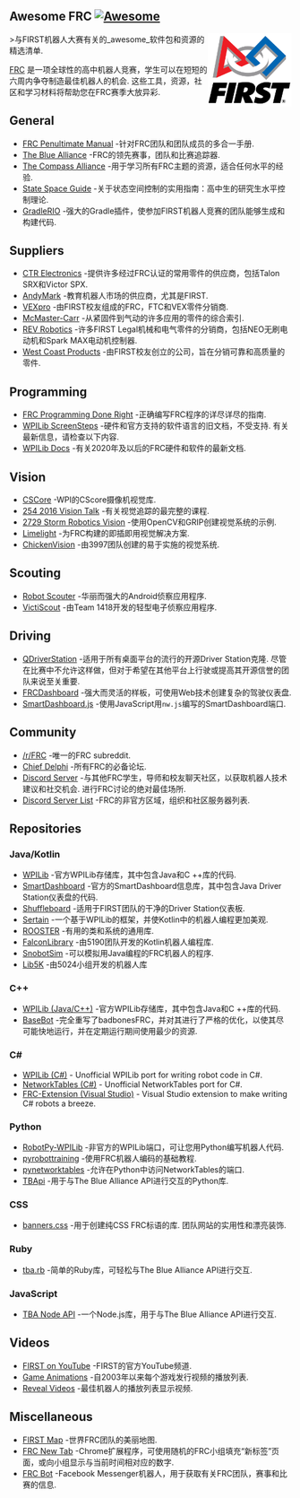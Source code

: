 <div class="github-widget" data-repo="andrewda/awesome-frc"></div>

## Awesome FRC [![Awesome](https://awesome.re/badge.svg)](https://awesome.re)

[<img src="https://raw.githubusercontent.com/andrewda/awesome-frc/master/media/first.svg?sanitize=true" align="right" width="150">](https://www.firstinspires.org/robotics/frc)

&gt;与FIRST机器人大赛有关的_awesome_软件包和资源的精选清单.

[FRC](https://www.firstinspires.org/robotics/frc) 是一项全球性的高中机器人竞赛，学生可以在短短的六周内争夺制造最佳机器人的机会. 这些工具，资源，社区和学习材料将帮助您在FRC赛季大放异彩.



## General

- [FRC Penultimate Manual](https://github.com/MC42/FRCPenultimateManual) -针对FRC团队和团队成员的多合一手册.
- [The Blue Alliance](https://www.thebluealliance.com/) -FRC的领先赛事，团队和比赛追踪器.
- [The Compass Alliance](https://www.thecompassalliance.org/) -用于学习所有FRC主题的资源，适合任何水平的经验.
- [State Space Guide](https://github.com/calcmogul/state-space-guide) -关于状态空间控制的实用指南：高中生的研究生水平控制理论.
- [GradleRIO](https://github.com/wpilibsuite/GradleRIO) -强大的Gradle插件，使参加FIRST机器人竞赛的团队能够生成和构建代码.

## Suppliers

- [CTR Electronics](http://www.ctr-electronics.com/) -提供许多经过FRC认证的常用零件的供应商，包括Talon SRX和Victor SPX.
- [AndyMark](https://www.andymark.com/) -教育机器人市场的供应商，尤其是FIRST.
- [VEXpro](https://www.vexrobotics.com/vexpro) -由FIRST校友组成的FRC，FTC和VEX零件分销商.
- [McMaster-Carr](https://www.mcmaster.com/) -从紧固件到气动的许多应用的零件的综合索引.
- [REV Robotics](http://www.revrobotics.com/) -许多FIRST Legal机械和电气零件的分销商，包括NEO无刷电动机和Spark MAX电动机控制器.
- [West Coast Products](http://www.wcproducts.net) -由FIRST校友创立的公司，旨在分销可靠和高质量的零件.

## Programming

- [FRC Programming Done Right](http://frc-pdr.readthedocs.io/en/latest/) -正确编写FRC程序的详尽详尽的指南.
- [WPILib ScreenSteps](https://wpilib.screenstepslive.com)  -硬件和官方支持的软件语言的旧文档，不受支持. 有关最新信息，请检查以下内容.
- [WPILib Docs](https://docs.wpilib.org/en/latest/) -有关2020年及以后的FRC硬件和软件的最新文档.

## Vision

- [CSCore](https://github.com/wpilibsuite/cscore) -WPI的CScore摄像机视觉库.
- [254 2016 Vision Talk](https://www.youtube.com/watch?v=rLwOkAJqImo) -有关视觉追踪的最完整的课程.
- [2729 Storm Robotics Vision](https://github.com/2729StormRobotics/StormCV2017) -使用OpenCV和GRIP创建视觉系统的示例.
- [Limelight](https://limelightvision.io/) -为FRC构建的即插即用视觉解决方案.
- [ChickenVision](https://github.com/team3997/ChickenVision) -由3997团队创建的易于实施的视觉系统.

## Scouting

- [Robot Scouter](https://github.com/SUPERCILEX/Robot-Scouter) -华丽而强大的Android侦察应用程序.
- [VictiScout](https://github.com/FRCScout/FRCScout) -由Team 1418开发的轻型电子侦察应用程序.

## Driving

- [QDriverStation](https://github.com/FRC-Utilities/QDriverStation)  -适用于所有桌面平台的流行的开源Driver Station克隆. 尽管在比赛中不允许这样做，但对于希望在其他平台上行驶或提高其开源信誉的团队来说至关重要.
- [FRCDashboard](https://github.com/FRCDashboard/FRCDashboard) -强大而灵活的样板，可使用Web技术创建复杂的驾驶仪表盘.
- [SmartDashboard.js](https://github.com/erikuhlmann/SmartDashboard.js) -使用JavaScript用`nw.js`编写的SmartDashboard端口.

## Community

- [/r/FRC](https://www.reddit.com/r/FRC/) -唯一的FRC subreddit.
- [Chief Delphi](https://www.chiefdelphi.com/forums/portal.php) -所有FRC的必备论坛.
- [Discord Server](http://discord.gg/frc)  -与其他FRC学生，导师和校友聊天社区，以获取机器人技术建议和社交机会. 进行FRC讨论的绝对最佳场所.
- [Discord Server List](https://docs.google.com/spreadsheets/d/1rm6C_hHhPmiIBZxrQT-xGag2Kv9RTpEdENYSKNYB7iI/edit#gid=1112789586) -FRC的非官方区域，组织和社区服务器列表.

## Repositories

### Java/Kotlin

- [WPILib](https://github.com/wpilibsuite/allwpilib) -官方WPILib存储库，其中包含Java和C ++库的代码.
- [SmartDashboard](https://github.com/wpilibsuite/SmartDashboard) -官方的SmartDashboard信息库，其中包含Java Driver Station仪表盘的代码.
- [Shuffleboard](https://github.com/wpilibsuite/Shuffleboard) -适用于FIRST团队的干净的Driver Station仪表板.
- [Sertain](https://github.com/SouthEugeneRoboticsTeam/sertain) -一个基于WPILib的框架，并使Kotlin中的机器人编程更加美观.
- [ROOSTER](https://github.com/flamingchickens1540/ROOSTER) -有用的类和系统的通用库.
- [FalconLibrary](https://github.com/FRC5190/FalconLibrary) -由5190团队开发的Kotlin机器人编程库.
- [SnobotSim](https://github.com/snobotsim/SnobotSim) -可以模拟用Java编程的FRC机器人的程序.
- [Lib5K](https://github.com/frc5024/lib5k) -由5024小组开发的机器人库 

### C++

- [WPILib (Java/C++)](https://github.com/wpilibsuite/allwpilib) -官方WPILib存储库，其中包含Java和C ++库的代码.
- [BaseBot](https://github.com/frc5024/basebot) -完全重写了badbonesFRC，并对其进行了严格的优化，以使其尽可能快地运行，并在定期运行期间使用最少的资源.

### C#

- [WPILib (C#)](https://github.com/robotdotnet/WPILib) - Unofficial WPILib port for writing robot code in C#.
- [NetworkTables (C#)](https://github.com/robotdotnet/NetworkTables) - Unofficial NetworkTables port for C#.
- [FRC-Extension (Visual Studio)](https://github.com/robotdotnet/FRC-Extension) - Visual Studio extension to make writing C# robots a breeze.

### Python

- [RobotPy-WPILib](https://github.com/robotpy/robotpy-wpilib) -非官方的WPILib端口，可让您用Python编写机器人代码.
- [pyrobottraining](https://github.com/robotpy/pyrobottraining) -使用FRC机器人编码的基础教程.
- [pynetworktables](https://github.com/robotpy/pynetworktables) -允许在Python中访问NetworkTables的端口.
- [TBApi](https://github.com/PlasmaRobotics2403/TBApi) -用于与The Blue Alliance API进行交互的Python库.

### CSS

- [banners.css](https://github.com/ErikBoesen/banners.css)  -用于创建纯CSS FRC标语的库. 团队网站的实用性和漂亮装饰.

### Ruby

- [tba.rb](https://github.com/frc1418/tba.rb) -简单的Ruby库，可轻松与The Blue Alliance API进行交互.

### JavaScript

- [TBA Node API](https://github.com/Team2537/tba-api-node) -一个Node.js库，用于与The Blue Alliance API进行交互.

## Videos

- [FIRST on YouTube](https://www.youtube.com/user/FIRSTWorldTube) -FIRST的官方YouTube频道.
- [Game Animations](https://www.youtube.com/watch?v=uYNu9cQac1o&list=PLOPIDgAYFKaQmz6aznEMAbewtqqT7FCqY) -自2003年以来每个游戏发行视频的播放列表.
- [Reveal Videos](https://www.youtube.com/watch?v=2zu1EzyKRRE&list=PLocx3vY5mUKNSVfiI1kEjZ9AXtMu1N7-B) -最佳机器人的播放列表显示视频.

## Miscellaneous

- [FIRST Map](https://firstmap.github.io) -世界FRC团队的美丽地图.
- [FRC New Tab](https://chrome.google.com/webstore/detail/frc-new-tab/agmoglelphhinnadfmbfodhkdagibkop) -Chrome扩展程序，可使用随机的FRC小组填充“新标签”页面，或向小组显示与当前时间相对应的数字.
- [FRC Bot](https://github.com/FRC-Bot/FRCBot-ChatBot) -Facebook Messenger机器人，用于获取有关FRC团队，赛事和比赛的信息.
